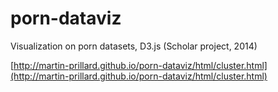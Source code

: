 porn-dataviz
============

Visualization on porn datasets, D3.js (Scholar project, 2014)

[http://martin-prillard.github.io/porn-dataviz/html/cluster.html](http://martin-prillard.github.io/porn-dataviz/html/cluster.html)

